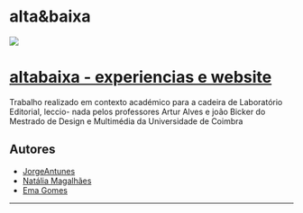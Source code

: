 # alta&baixa

[![](https://s3.hedgedoc.org/demo/uploads/403aa1ad-a51e-4b95-a5b7-aa12742a5fde.png)
](https://huuuurrrdd.github.io/altabaixa/Website/site_alta_baixa/Home.html)

# **[altabaixa - experiencias e website](https://huuuurrrdd.github.io/altabaixa/Website/site_alta_baixa/Home.html)**

Trabalho realizado em contexto académico para a cadeira de Laboratório Editorial, leccio-
nada pelos professores Artur Alves e joão Bicker do Mestrado de Design e Multimédia da Universidade de Coimbra

## Autores

- [JorgeAntunes](https://github.com/jmartsdesign)
- [Natália Magalhães](https://github.com/Na-Na-Ti)
- [Ema Gomes](https://github.com/huuuurrrdd)

----
